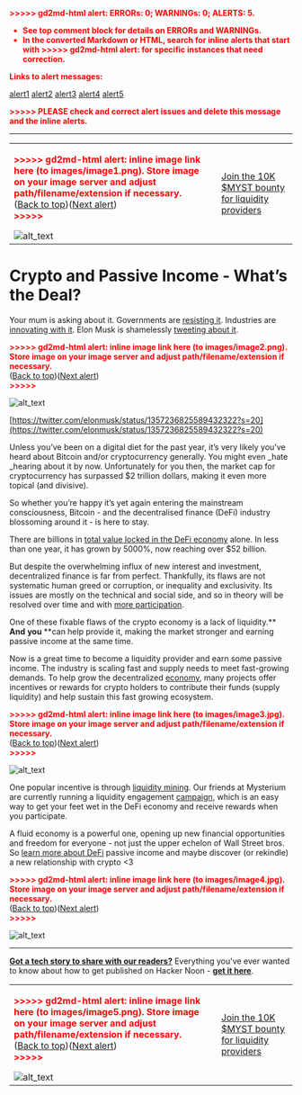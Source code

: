 <!-- Output copied to clipboard! -->

<!-----
NEW: Check the "Suppress top comment" option to remove this info from the output.

Conversion time: 1.363 seconds.


Using this Markdown file:

1. Paste this output into your source file.
2. See the notes and action items below regarding this conversion run.
3. Check the rendered output (headings, lists, code blocks, tables) for proper
   formatting and use a linkchecker before you publish this page.

Conversion notes:

* Docs to Markdown version 1.0β29
* Fri Apr 09 2021 08:36:00 GMT-0700 (PDT)
* Source doc: Copy of [DRAFT] Mysterium x Hacker Noon Newsletter - Crypto & Passive Income
* Tables are currently converted to HTML tables.
* This document has images: check for >>>>>  gd2md-html alert:  inline image link in generated source and store images to your server. NOTE: Images in exported zip file from Google Docs may not appear in  the same order as they do in your doc. Please check the images!

----->


<p style="color: red; font-weight: bold">>>>>>  gd2md-html alert:  ERRORs: 0; WARNINGs: 0; ALERTS: 5.</p>
<ul style="color: red; font-weight: bold"><li>See top comment block for details on ERRORs and WARNINGs. <li>In the converted Markdown or HTML, search for inline alerts that start with >>>>>  gd2md-html alert:  for specific instances that need correction.</ul>

<p style="color: red; font-weight: bold">Links to alert messages:</p><a href="#gdcalert1">alert1</a>
<a href="#gdcalert2">alert2</a>
<a href="#gdcalert3">alert3</a>
<a href="#gdcalert4">alert4</a>
<a href="#gdcalert5">alert5</a>

<p style="color: red; font-weight: bold">>>>>> PLEASE check and correct alert issues and delete this message and the inline alerts.<hr></p>



<table>
  <tr>
   <td>

<p id="gdcalert1" ><span style="color: red; font-weight: bold">>>>>>  gd2md-html alert: inline image link here (to images/image1.png). Store image on your image server and adjust path/filename/extension if necessary. </span><br>(<a href="#">Back to top</a>)(<a href="#gdcalert2">Next alert</a>)<br><span style="color: red; font-weight: bold">>>>>> </span></p>


<img src="images/image1.png" width="" alt="alt_text" title="image_tooltip">

   </td>
   <td><a href="https://bit.ly/3dLeRud">Join the 10K $MYST bounty for liquidity providers</a>
   </td>
  </tr>
</table>



# Crypto and Passive Income - What’s the Deal?

Your mum is asking about it. Governments are [resisting it](https://hackernoon.com/bitcoin-adoption-where-do-the-countries-stand-rg4n33w3). Industries are [innovating with it](https://www.forbes.com/sites/forbesbusinesscouncil/2021/02/09/how-blockchain-technology-is-helping-companies-solve-operational-issues/). Elon Musk is shamelessly [tweeting about it](https://www.coindesk.com/dogecoin-takes-off-after-musk-moonshot).



<p id="gdcalert2" ><span style="color: red; font-weight: bold">>>>>>  gd2md-html alert: inline image link here (to images/image2.png). Store image on your image server and adjust path/filename/extension if necessary. </span><br>(<a href="#">Back to top</a>)(<a href="#gdcalert3">Next alert</a>)<br><span style="color: red; font-weight: bold">>>>>> </span></p>


![alt_text](images/image2.png "image_tooltip")


[https://twitter.com/elonmusk/status/1357236825589432322?s=20](https://twitter.com/elonmusk/status/1357236825589432322?s=20) 

Unless you’ve been on a digital diet for the past year, it’s very likely you’ve heard about Bitcoin and/or cryptocurrency generally. You might even _hate _hearing about it by now. Unfortunately for you then, the market cap for cryptocurrency has surpassed $2 trillion dollars, making it even more topical (and divisive).

So whether you’re happy it’s yet again entering the mainstream consciousness, Bitcoin - and the decentralised finance (DeFi) industry blossoming around it - is here to stay.

There are billions in [total value locked in the DeFi economy](https://defipulse.com/) alone. In less than one year, it has grown by 5000%, now reaching over $52 billion.

But despite the overwhelming influx of new interest and investment, decentralized finance is far from perfect. Thankfully, its flaws are not systematic human greed or corruption, or inequality and exclusivity. Its issues are mostly on the technical and social side, and so in theory will be resolved over time and with [more participation](https://hackernoon.com/is-it-time-for-defi-to-go-mainstream-after-the-gamestop-craze-ob2c33yg).

One of these fixable flaws of the crypto economy is a lack of liquidity.** **And** **you** **can help provide it, making the market stronger and earning passive income at the same time. 

Now is a great time to become a liquidity provider and earn some passive income. The industry is scaling fast and supply needs to meet fast-growing demands. To help grow the decentralized [economy](https://hackernoon.com/societies-and-decentralized-systems-have-a-lot-in-common-kd5533v2), many projects offer incentives or rewards for crypto holders to contribute their funds (supply liquidity) and help sustain this fast growing ecosystem.



<p id="gdcalert3" ><span style="color: red; font-weight: bold">>>>>>  gd2md-html alert: inline image link here (to images/image3.jpg). Store image on your image server and adjust path/filename/extension if necessary. </span><br>(<a href="#">Back to top</a>)(<a href="#gdcalert4">Next alert</a>)<br><span style="color: red; font-weight: bold">>>>>> </span></p>


![alt_text](images/image3.jpg "image_tooltip")


One popular incentive is through [liquidity mining](https://hackernoon.com/defi-and-crypto-passive-income-how-to-get-started-1m3w33pz). Our friends at Mysterium are currently running a liquidity engagement [campaign](https://mysterium.network/blog/switch-to-polygon-join-our-quickswap-liquidity-campaign/), which is an easy way to get your feet wet in the DeFi economy and receive rewards when you participate.

A fluid economy is a powerful one, opening up new financial opportunities and freedom for everyone - not just the upper echelon of Wall Street bros. So [learn more about DeFi](https://app.hackernoon.com/drafts/BLrT8nhyu12Pa6VMwVz8) passive income and maybe discover (or rekindle) a new relationship with crypto &lt;3



<p id="gdcalert4" ><span style="color: red; font-weight: bold">>>>>>  gd2md-html alert: inline image link here (to images/image4.jpg). Store image on your image server and adjust path/filename/extension if necessary. </span><br>(<a href="#">Back to top</a>)(<a href="#gdcalert5">Next alert</a>)<br><span style="color: red; font-weight: bold">>>>>> </span></p>


![alt_text](images/image4.jpg "image_tooltip")


***

**[Got a tech story to share with our readers?](https://hackernoon.com/signup)** Everything you've ever wanted to know about how to get published on Hacker Noon - **[get it here](http://publish.hackernoon.com/)**.


<table>
  <tr>
   <td>

<p id="gdcalert5" ><span style="color: red; font-weight: bold">>>>>>  gd2md-html alert: inline image link here (to images/image5.png). Store image on your image server and adjust path/filename/extension if necessary. </span><br>(<a href="#">Back to top</a>)(<a href="#gdcalert6">Next alert</a>)<br><span style="color: red; font-weight: bold">>>>>> </span></p>


<img src="images/image5.png" width="" alt="alt_text" title="image_tooltip">

   </td>
   <td><a href="https://bit.ly/3dLeRud">Join the 10K $MYST bounty for liquidity providers</a>
   </td>
  </tr>
</table>

